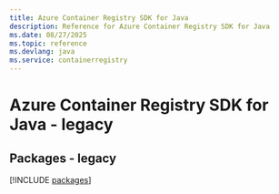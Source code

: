 ```yaml
---
title: Azure Container Registry SDK for Java
description: Reference for Azure Container Registry SDK for Java
ms.date: 08/27/2025
ms.topic: reference
ms.devlang: java
ms.service: containerregistry
---
```

# Azure Container Registry SDK for Java - legacy
## Packages - legacy
[!INCLUDE [packages](container-registry-index.md)]